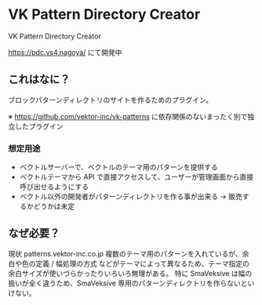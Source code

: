 # VK Pattern Directory Creator 
VK Pattern Directory Creator

https://pdc.vs4.nagoya/ にて開発中

## これはなに？

ブロックパターンディレクトリのサイトを作るためのプラグイン。

※ https://github.com/vektor-inc/vk-patterns に依存関係のないまったく別で独立したプラグイン

### 想定用途

* ベクトルサーバーで、ベクトルのテーマ用のパターンを提供する
* ベクトルテーマから API で直接アクセスして、ユーザーが管理画面から直接呼び出せるようにする
* ベクトル以外の開発者がパターンディレクトリを作る事が出来る -> 販売するかどうかは未定

## なぜ必要？

現状 patterns.vektor-inc.co.jp 複数のテーマ用のパターンを入れているが、余白や色の定義 / 幅処理の方式 などがテーマによって異なるため、テーマ指定の余白サイズが使いづらかったりいろいろ無理がある。
特に SmaVeksive は幅の扱いが全く違うため、SmaVeksive 専用のパターンディレクトリを作らないといけない。
